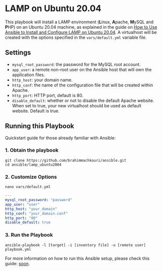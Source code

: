# LAMP on Ubuntu 20.04

This playbook will install a LAMP environment (**L**inux, **A**pache, **M**ySQL and **P**HP) on an Ubuntu 20.04 machine, as explained in the guide on [How to Use Ansible to Install and Configure LAMP on Ubuntu 20.04](#). A virtualhost will be created with the options specified in the `vars/default.yml` variable file.

## Settings

- `mysql_root_password`: the password for the MySQL root account.
- `app_user`: a remote non-root user on the Ansible host that will own the application files.
- `http_host`: your domain name.
- `http_conf`: the name of the configuration file that will be created within Apache.
- `http_port`: HTTP port, default is 80.
- `disable_default`: whether or not to disable the default Apache website. When set to true, your new virtualhost should be used as default website. Default is true.


## Running this Playbook

Quickstart guide for those already familiar with Ansible:

### 1. Obtain the playbook
```shell
git clone https://github.com/brahimmachkouri/ansible.git
cd ansible/lamp_ubuntu2004
```

### 2. Customize Options

```shell
nano vars/default.yml
```

```yml
---
mysql_root_password: "password"
app_user: "user"
http_host: "your_domain"
http_conf: "your_domain.conf"
http_port: "80"
disable_default: true
```

### 3. Run the Playbook

```command
ansible-playbook -l [target] -i [inventory file] -u [remote user] playbook.yml
```

For more information on how to run this Ansible setup, please check this guide: [soon]().

